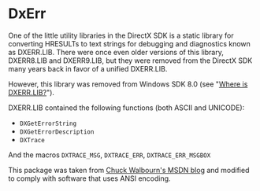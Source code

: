 # DxErr
One of the little utility libraries in the DirectX SDK is a static library for converting HRESULTs
to text strings for debugging and diagnostics known as DXERR.LIB. There were once even older versions
of this library, DXERR8.LIB and DXERR9.LIB, but they were removed from the DirectX SDK many years back
in favor of a unified DXERR.LIB.

However, this library was removed from Windows SDK 8.0
(see "[Where is DXERR.LIB?](http://blogs.msdn.com/b/chuckw/archive/2012/04/24/where-s-dxerr-lib.aspx)").

DXERR.LIB contained the following functions (both ASCII and UNICODE):

* `DXGetErrorString`
* `DXGetErrorDescription`
* `DXTrace`

And the macros `DXTRACE_MSG`, `DXTRACE_ERR`, `DXTRACE_ERR_MSGBOX`

This package was taken from
[Chuck Walbourn's MSDN blog](http://blogs.msdn.com/b/chuckw/archive/2012/04/24/where-s-dxerr-lib.aspx)
and modified to comply with software that uses ANSI encoding.
